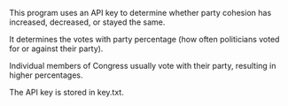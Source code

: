 This program uses an API key to determine whether party cohesion has increased, decreased, or stayed the same. 

It determines the votes with party percentage (how often politicians voted for or against their party). 

Individual members of Congress usually vote with their party, resulting in higher percentages.

The API key is stored in key.txt.

